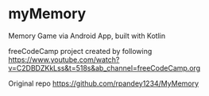 # myMemory


Memory Game via Android App, built with Kotlin

freeCodeCamp project created by following 
https://www.youtube.com/watch?v=C2DBDZKkLss&t=518s&ab_channel=freeCodeCamp.org

Original repo
https://github.com/rpandey1234/MyMemory
